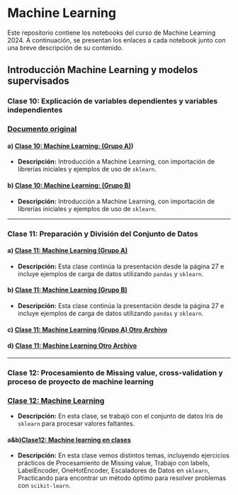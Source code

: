 # Machine Learning 


Este repositorio contiene los notebooks del curso de Machine Learning 2024. A continuación, se presentan los enlaces a cada notebook junto con una breve descripción de su contenido.

## Introducción Machine Learning y modelos supervisados

### Clase 10: Explicación de variables dependientes y variables independientes
### [Documento original](Clase10_SIC_AI_2024.ipynb)
#### a) [Clase 10: Machine Learning: (Grupo A)]([grupo-a]Clase10_SIC_AI_2024.ipynb))
- **Descripción:** Introducción a Machine Learning, con importación de librerías iniciales y ejemplos de uso de `sklearn`.
#### b) [Clase 10: Machine Learning: (Grupo B)]([grupo-b]Clase10_SIC_AI_2024.ipynb)
- **Descripción:** Introducción a Machine Learning, con importación de librerías iniciales y ejemplos de uso de `sklearn`.
______________________________________________________

### Clase 11: Preparación y División del Conjunto de Datos
#### a) [Clase 11: Machine Learning (Grupo A)]([trabajo-en-clases]Clase11-GRUPO-A_SIC_AI_2024.ipynb)
- **Descripción:** Esta clase continúa la presentación desde la página 27 e incluye ejemplos de carga de datos utilizando `pandas` y `sklearn`.
#### b) [Clase 11: Machine Learning (Grupo B)]([trabajo-en-clases]Clase11-GRUPO-B_SIC_AI_2024.ipynb)
- **Descripción:** Esta clase continúa la presentación desde la página 27 e incluye ejemplos de carga de datos utilizando `pandas` y `sklearn`.
#### c) [Clase 11: Machine Learning (Grupo A) Otro Archivo]([grupo-a]Clase11-GRUPO-A_SIC_AI_2024.ipynb)
#### d) [Clase 11: Machine Learning Otro Archivo](Clase11_SIC_AI_2024%202.ipynb)
______________________________________________________
### Clase 12: Procesamiento de Missing value, cross-validation y proceso de proyecto de machine learning
### [Clase 12: Machine Learning](https://github.com/davidlealo/sic_ai_2024/blob/main/004_machine_learning/%5Btrabajo-clases%5DClase12_SIC_AI_2024.ipynb)
- **Descripción:** En esta clase, se trabajó con el conjunto de datos Iris de `sklearn` para procesar valores faltantes.
#### a&b)[Clase12: Machine learning en clases]([trabajo-clases]Clase12_SIC_AI_2024.ipynb)
- **Descripción:** En esta clase vemos distintos temas, incluyendo ejercicios prácticos de Procesamiento de Missing value, Trabajo con labels, LabelEncoder, OneHotEncoder, Escaladores de Datos en `sklearn`, Practicando para encontrar un método óptimo para resolver problemas con `scikit-learn`.